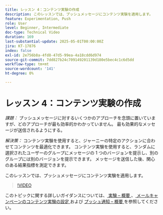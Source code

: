 ```yaml
---
title: レッスン 4：コンテンツ実験の作成
description: このレッスンでは、プッシュメッセージにコンテンツ実験を適用します。
feature: Experimentation, Push
role: User
level: Beginner, Intermediate
doc-type: Technical Video
duration: 169
last-substantial-update: 2025-05-01T00:00:00Z
jira: KT-17876
index: false
exl-id: 2e756b8a-4fd8-47d5-99ea-4a18cdd6d974
source-git-commit: 7dd827b24c709149201139d180e5bec4c1c6d5dd
workflow-type: tm+mt
source-wordcount: '141'
ht-degree: 0%

---
```


# レッスン 4：コンテンツ実験の作成

*課題：* プッシュメッセージに対するいくつかのアプローチを念頭に置いていますが、どのアプローチが最も効率的かわかっていません。 最も効果的なメッセージが送信されるようにする。 

*解決策：* コンテンツ実験を使用すると、ジャーニーの特定のアクションに合わせてコンテンツを最適化できます。 コンテンツ実験を使用すると、ランダムに選択されたユーザーのグループにメッセージの 1 つのバージョンを提示し、別のグループには別のバージョンを提示できます。 メッセージを送信した後、関心のある結果指標を測定できます。

このレッスンでは、プッシュメッセージにコンテンツ実験を適用します。

>[!VIDEO](https://video.tv.adobe.com/v/3457924/?learn=on&enablevpops)


このトピックに関する詳しいガイダンスについては、[ 実験 – 概要 ](/help/content-management/experimentation-overview.md)、[ メールキャンペーンのコンテンツ実験の設定 ](/help/create-campaigns/content-experiments.md) および [ プッシュ通知 – 概要 ](/help/channels/push-notifications-overview.md) を参照してください。
